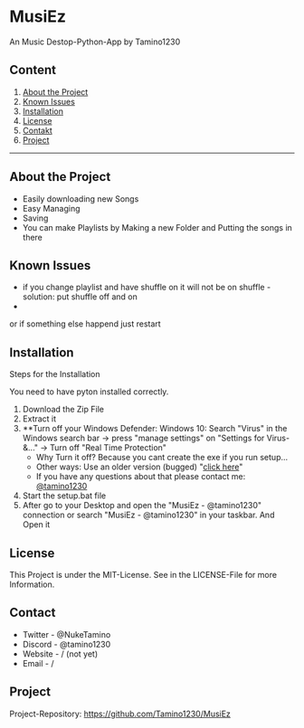 # MusiEz
An Music Destop-Python-App by Tamino1230

## Content

1. [About the Project](#about-the-project)
2. [Known Issues](#known-issues)
3. [Installation](#installation)
4. [License](#license)
5. [Contakt](#contakt)
6. [Project](#project)

---

## About the Project

- Easily downloading new Songs
- Easy Managing
- Saving
- You can make Playlists by Making a new Folder and Putting the songs in there

## Known Issues
- if you change playlist and have shuffle on it will not be on shuffle - solution: put shuffle off and on
- 
or if something else happend just restart

## Installation

Steps for the Installation

You need to have pyton installed correctly.
1. Download the Zip File
2. Extract it
3. **Turn off your Windows Defender:
     Windows 10: Search "Virus" in the Windows search bar -> press "manage settings" on "Settings for Virus- &..." -> Turn off "Real Time Protection"
     - Why Turn it off? Because you cant create the exe if you run setup...
     - Other ways: Use an older version (bugged) "[click here](https://github.com/Tamino1230/MusiEz/releases/tag/1.1.0)"
     - If you have any questions about that please contact me: [@tamino1230](https://discord.com/users/702893526303637604)
5. Start the setup.bat file
6. After go to your Desktop and open the "MusiEz - @tamino1230" connection or search "MusiEz - @tamino1230" in your taskbar. And Open it

## License
This Project is under the MIT-License. See in the LICENSE-File for more Information.

## Contact
+ Twitter - @NukeTamino
+ Discord - @tamino1230
+ Website - / (not yet)
+ Email - /

## Project
Project-Repository: https://github.com/Tamino1230/MusiEz

